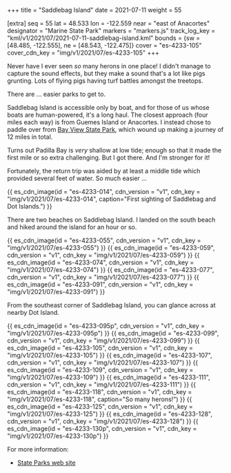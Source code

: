 +++
title = "Saddlebag Island"
date = 2021-07-11
weight = 55

[extra]
seq = 55
lat = 48.533
lon = -122.559
near = "east of Anacortes"
designator = "Marine State Park"
markers = "markers.js"
track_log_key = "kml/v1/2021/07/2021-07-11-saddlebag-island.kml"
bounds = {sw = [48.485, -122.555], ne = [48.543, -122.475]}
cover = "es-4233-105"
cover_cdn_key = "img/v1/2021/07/es-4233-105"
+++

Never have I ever seen _so_ many herons in one place! I didn't manage to capture the sound effects, but they make a sound that's a lot like pigs grunting. Lots of flying pigs having turf battles amongst the treetops.

<!-- more -->

There are ... easier parks to get to.

Saddlebag Island is accessible only by boat, and for those of us whose boats are human-powered, it's a long haul. The closest approach (four miles each way) is from Guemes Island or Anacortes. I instead chose to paddle over from [Bay View State Park](../bay-view), which wound up making a journey of 12 miles in total.

Turns out Padilla Bay is _very_ shallow at low tide; enough so that it made the first mile or so extra challenging. But I got there. And I'm stronger for it!

Fortunately, the return trip was aided by at least a middle tide which provided several feet of water. So much easier ...

{{ es_cdn_image(id = "es-4233-014", cdn_version = "v1", cdn_key = "img/v1/2021/07/es-4233-014", caption="First sighting of Saddlebag and Dot Islands.") }}

There are two beaches on Saddlebag Island. I landed on the south beach and hiked around the island for an hour or so.

{{ es_cdn_image(id = "es-4233-055", cdn_version = "v1", cdn_key = "img/v1/2021/07/es-4233-055") }}
{{ es_cdn_image(id = "es-4233-059", cdn_version = "v1", cdn_key = "img/v1/2021/07/es-4233-059") }}
{{ es_cdn_image(id = "es-4233-074", cdn_version = "v1", cdn_key = "img/v1/2021/07/es-4233-074") }}
{{ es_cdn_image(id = "es-4233-077", cdn_version = "v1", cdn_key = "img/v1/2021/07/es-4233-077") }}
{{ es_cdn_image(id = "es-4233-091", cdn_version = "v1", cdn_key = "img/v1/2021/07/es-4233-091") }}

From the southeast corner of Saddlebag Island, you can glance across at nearby Dot Island.

{{ es_cdn_image(id = "es-4233-095p", cdn_version = "v1", cdn_key = "img/v1/2021/07/es-4233-095p") }}
{{ es_cdn_image(id = "es-4233-099", cdn_version = "v1", cdn_key = "img/v1/2021/07/es-4233-099") }}
{{ es_cdn_image(id = "es-4233-105", cdn_version = "v1", cdn_key = "img/v1/2021/07/es-4233-105") }}
{{ es_cdn_image(id = "es-4233-107", cdn_version = "v1", cdn_key = "img/v1/2021/07/es-4233-107") }}
{{ es_cdn_image(id = "es-4233-109", cdn_version = "v1", cdn_key = "img/v1/2021/07/es-4233-109") }}
{{ es_cdn_image(id = "es-4233-111", cdn_version = "v1", cdn_key = "img/v1/2021/07/es-4233-111") }}
{{ es_cdn_image(id = "es-4233-118", cdn_version = "v1", cdn_key = "img/v1/2021/07/es-4233-118", caption="So many herons!") }}
{{ es_cdn_image(id = "es-4233-125", cdn_version = "v1", cdn_key = "img/v1/2021/07/es-4233-125") }}
{{ es_cdn_image(id = "es-4233-128", cdn_version = "v1", cdn_key = "img/v1/2021/07/es-4233-128") }}
{{ es_cdn_image(id = "es-4233-130p", cdn_version = "v1", cdn_key = "img/v1/2021/07/es-4233-130p") }}

For more information:

* [State Parks web site](https://parks.state.wa.us/576/Saddlebag-Island)
